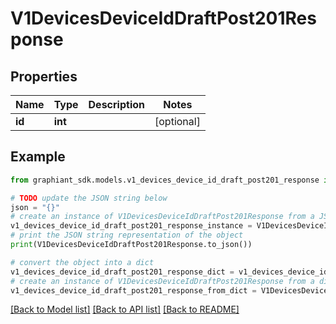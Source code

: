 # V1DevicesDeviceIdDraftPost201Response


## Properties

Name | Type | Description | Notes
------------ | ------------- | ------------- | -------------
**id** | **int** |  | [optional] 

## Example

```python
from graphiant_sdk.models.v1_devices_device_id_draft_post201_response import V1DevicesDeviceIdDraftPost201Response

# TODO update the JSON string below
json = "{}"
# create an instance of V1DevicesDeviceIdDraftPost201Response from a JSON string
v1_devices_device_id_draft_post201_response_instance = V1DevicesDeviceIdDraftPost201Response.from_json(json)
# print the JSON string representation of the object
print(V1DevicesDeviceIdDraftPost201Response.to_json())

# convert the object into a dict
v1_devices_device_id_draft_post201_response_dict = v1_devices_device_id_draft_post201_response_instance.to_dict()
# create an instance of V1DevicesDeviceIdDraftPost201Response from a dict
v1_devices_device_id_draft_post201_response_from_dict = V1DevicesDeviceIdDraftPost201Response.from_dict(v1_devices_device_id_draft_post201_response_dict)
```
[[Back to Model list]](../README.md#documentation-for-models) [[Back to API list]](../README.md#documentation-for-api-endpoints) [[Back to README]](../README.md)


